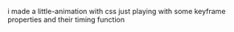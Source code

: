 i made a little-animation with css
just playing with some keyframe properties and their timing function

